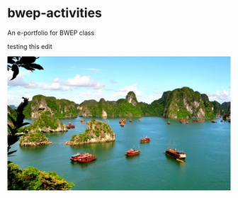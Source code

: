 # bwep-activities
An e-portfolio for BWEP class
<p>testing this edit</p>
<img src="bwep week 2/v-1.jpg">
